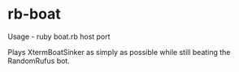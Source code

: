 # rb-boat

Usage - ruby boat.rb host port

Plays XtermBoatSinker as simply as possible while still beating the RandomRufus bot.
